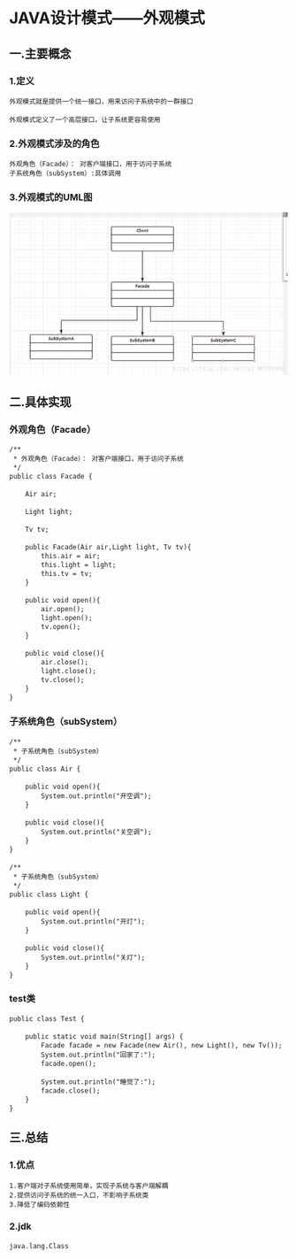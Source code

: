 # JAVA设计模式——外观模式

## 一.主要概念
### 1.定义
    外观模式就是提供一个统一接口，用来访问子系统中的一群接口
    
    外观模式定义了一个高层接口，让子系统更容易使用
### 2.外观模式涉及的角色
    外观角色（Facade）： 对客户端接口，用于访问子系统
    子系统角色（subSystem）:具体调用
### 3.外观模式的UML图
![](./.img/uml.png)

## 二.具体实现

### 外观角色（Facade）
    
    /**
     * 外观角色（Facade）： 对客户端接口，用于访问子系统
     */
    public class Facade {
    
        Air air;
    
        Light light;
    
        Tv tv;
    
        public Facade(Air air,Light light, Tv tv){
            this.air = air;
            this.light = light;
            this.tv = tv;
        }
    
        public void open(){
            air.open();
            light.open();
            tv.open();
        }
    
        public void close(){
            air.close();
            light.close();
            tv.close();
        }
    }
### 子系统角色（subSystem）
    /**
     * 子系统角色（subSystem）
     */
    public class Air {
    
        public void open(){
            System.out.println("开空调");
        }
    
        public void close(){
            System.out.println("关空调");
        }
    }
    
    /**
     * 子系统角色（subSystem）
     */
    public class Light {
    
        public void open(){
            System.out.println("开灯");
        }
    
        public void close(){
            System.out.println("关灯");
        }
    }
### test类
    public class Test {
    
        public static void main(String[] args) {
            Facade facade = new Facade(new Air(), new Light(), new Tv());
            System.out.println("回家了:");
            facade.open();
    
            System.out.println("睡觉了:");
            facade.close();
        }
    }
## 三.总结
### 1.优点
    1.客户端对子系统使用简单，实现子系统与客户端解耦
    2.提供访问子系统的统一入口，不影响子系统类
    3.降低了编码依赖性
### 2.jdk
    java.lang.Class
    
